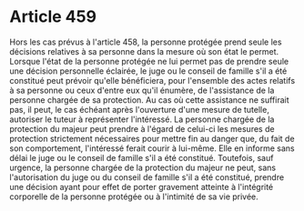 # Article 459

Hors les cas prévus à l'article 458, la personne protégée prend seule les décisions relatives à sa personne dans la mesure où son état le permet.   Lorsque l'état de la personne protégée ne lui permet pas de prendre seule une décision personnelle éclairée, le juge ou le conseil de famille s'il a été constitué peut prévoir qu'elle bénéficiera, pour l'ensemble des actes relatifs à sa personne ou ceux d'entre eux qu'il énumère, de l'assistance de la personne chargée de sa protection. Au cas où cette assistance ne suffirait pas, il peut, le cas échéant après l'ouverture d'une mesure de tutelle, autoriser le tuteur à représenter l'intéressé.   La personne chargée de la protection du majeur peut prendre à l'égard de celui-ci les mesures de protection strictement nécessaires pour mettre fin au danger que, du fait de son comportement, l'intéressé ferait courir à lui-même. Elle en informe sans délai le juge ou le conseil de famille s'il a été constitué.   Toutefois, sauf urgence, la personne chargée de la protection du majeur ne peut, sans l'autorisation du juge ou du conseil de famille s'il a été constitué, prendre une décision ayant pour effet de porter gravement atteinte à l'intégrité corporelle de la personne protégée ou à l'intimité de sa vie privée.